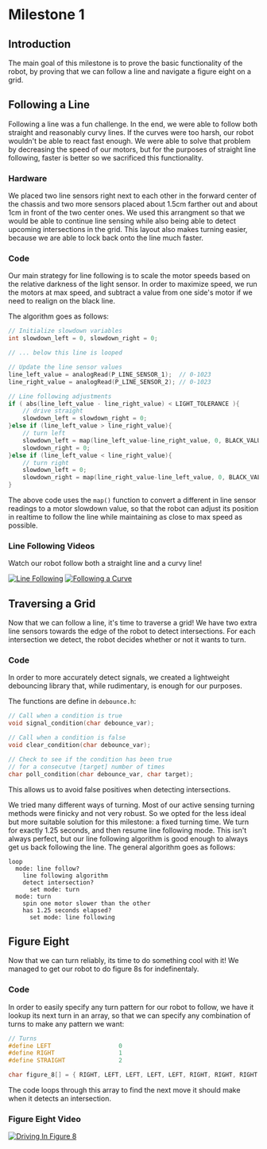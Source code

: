 # Milestone 1

## Introduction
The main goal of this milestone is to prove the basic functionality of the robot, by proving that we can follow a line and navigate a figure eight on a grid.

## Following a Line
Following a line was a fun challenge. In the end, we were able to follow both straight and reasonably curvy lines. If the curves were too harsh, our robot wouldn't be able to react fast enough. We were able to solve that problem by decreasing the speed of our motors, but for the purposes of straight line following, faster is better so we sacrificed this functionality.

### Hardware
We placed two line sensors right next to each other in the forward center of the chassis and two more sensors placed about 1.5cm farther out and about 1cm in front of the two center ones. We used this arrangment so that we would be able to continue line sensing while also being able to detect upcoming intersections in the grid. This layout also makes turning easier, because we are able to lock back onto the line much faster. 

### Code
Our main strategy for line following is to scale the motor speeds based on the relative darkness of the light sensor. In order to maximize speed, we run the motors at max speed, and subtract a value from one side's motor if we need to realign on the black line.

The algorithm goes as follows:

```cpp
// Initialize slowdown variables
int slowdown_left = 0, slowdown_right = 0;

// ... below this line is looped

// Update the line sensor values
line_left_value = analogRead(P_LINE_SENSOR_1);  // 0-1023
line_right_value = analogRead(P_LINE_SENSOR_2); // 0-1023

// Line following adjustments
if ( abs(line_left_value - line_right_value) < LIGHT_TOLERANCE ){
    // drive straight
    slowdown_left = slowdown_right = 0;
}else if (line_left_value > line_right_value){
    // turn left
    slowdown_left = map(line_left_value-line_right_value, 0, BLACK_VALUE-WHITE_VALUE, 0, 20);
    slowdown_right = 0;
}else if (line_left_value < line_right_value){
    // turn right
    slowdown_left = 0;
    slowdown_right = map(line_right_value-line_left_value, 0, BLACK_VALUE-WHITE_VALUE, 0, 20);
}
```

The above code uses the `map()` function to convert a different in line sensor readings to a motor slowdown value, so that the robot can adjust its position in realtime to follow the line while maintaining as close to max speed as possible.

### Line Following Videos
Watch our robot follow both a straight line and a curvy line!

[![Line Following](http://img.youtube.com/vi/coHGV5OTJF0/0.jpg)](https://www.youtube.com/watch?v=coHGV5OTJF0)
[![Following a Curve](http://img.youtube.com/vi/6YNuYDZxIUI/0.jpg)](https://www.youtube.com/watch?v=6YNuYDZxIUI)

## Traversing a Grid

Now that we can follow a line, it's time to traverse a grid! We have two extra line sensors towards the edge of the robot to detect intersections. For each intersection we detect, the robot decides whether or not it wants to turn. 

### Code

In order to more accurately detect signals, we created a lightweight debouncing library that, while rudimentary, is enough for our purposes. 

The functions are define in `debounce.h`:

```cpp
// Call when a condition is true
void signal_condition(char debounce_var);

// Call when a condition is false
void clear_condition(char debounce_var);

// Check to see if the condition has been true
// for a consecutve [target] number of times
char poll_condition(char debounce_var, char target);
```

This allows us to avoid false positives when detecting intersections.

We tried many different ways of turning. Most of our active sensing turning methods were finicky and not very robust. So we opted for the less ideal but more suitable solution for this milestone: a fixed turning time. We turn for exactly 1.25 seconds, and then resume line following mode. This isn't always perfect, but our line following algorithm is good enough to always get us back following the line. The general algorithm goes as follows:

```
loop
  mode: line follow?
    line following algorithm
    detect intersection?
      set mode: turn
  mode: turn
    spin one motor slower than the other
    has 1.25 seconds elapsed?
      set mode: line following
```


## Figure Eight

Now that we can turn reliably, its time to do something cool with it! We managed to get our robot to do figure 8s for indefinentaly. 


### Code

In order to easily specify any turn pattern for our robot to follow, we have it lookup its next turn in an array, so that we can specify any combination of turns to make any pattern we want:

```cpp
// Turns
#define LEFT                   0
#define RIGHT                  1
#define STRAIGHT               2

char figure_8[] = { RIGHT, LEFT, LEFT, LEFT, LEFT, RIGHT, RIGHT, RIGHT };
```

The code loops through this array to find the next move it should make when it detects an intersection. 

### Figure Eight Video
[![Driving In Figure 8](http://img.youtube.com/vi/ukufHEfCJcs/0.jpg)](https://www.youtube.com/watch?v=ukufHEfCJcs)
